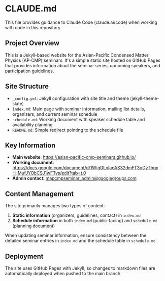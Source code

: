# CLAUDE.md

This file provides guidance to Claude Code (claude.ai/code) when working with code in this repository.

## Project Overview

This is a Jekyll-based website for the Asian-Pacific Condensed Matter Physics (AP-CMP) seminars. It's a simple static site hosted on GitHub Pages that provides information about the seminar series, upcoming speakers, and participation guidelines.

## Site Structure

- `_config.yml`: Jekyll configuration with site title and theme (jekyll-theme-slate)
- `index.md`: Main page with seminar information, mailing list details, organizers, and current seminar schedule
- `schedule.md`: Working document with speaker schedule table and availability planning
- `README.md`: Simple redirect pointing to the schedule file

## Key Information

- **Main website**: https://asian-pacific-cmp-seminars.github.io/
- **Working document**: https://docs.google.com/document/d/1WtgDLoIaoAS32dmFT3qDyThqxH-MufJYObCSJ1wFTvs/edit?tab=t.0
- **Admin contact**: mapcmpseminar_admin@googlegroups.com

## Content Management

The site primarily manages two types of content:
1. **Static information** (organizers, guidelines, contact) in `index.md`
2. **Schedule information** in both `index.md` (public-facing) and `schedule.md` (planning document)

When updating seminar information, ensure consistency between the detailed seminar entries in `index.md` and the schedule table in `schedule.md`.

## Deployment

The site uses GitHub Pages with Jekyll, so changes to markdown files are automatically deployed when pushed to the main branch.